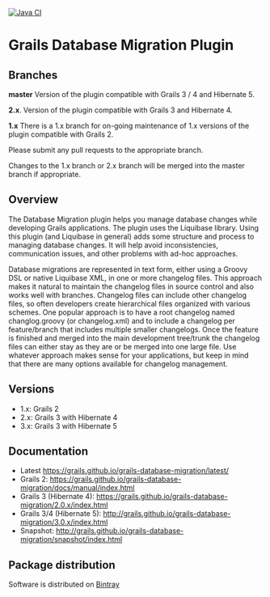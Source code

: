[![Java CI](https://github.com/grails/grails-database-migration/actions/workflows/gradle.yml/badge.svg)](https://github.com/grails/grails-database-migration/actions/workflows/gradle.yml)

# Grails Database Migration Plugin

## Branches

**master** Version of the plugin compatible with Grails 3 / 4 and Hibernate 5.

**2.x**. Version of the plugin compatible with Grails 3 and Hibernate 4.

**1.x** There is a 1.x branch for on-going maintenance of 1.x versions of the plugin compatible with Grails 2. 

Please submit any pull requests to the appropriate branch.  

Changes to the 1.x branch or 2.x branch will be merged into the master branch if appropriate.

## Overview

The Database Migration plugin helps you manage database changes while developing Grails applications. The plugin uses the Liquibase library. Using this plugin (and Liquibase in general) adds some structure and process to managing database changes. It will help avoid inconsistencies, communication issues, and other problems with ad-hoc approaches.

Database migrations are represented in text form, either using a Groovy DSL or native Liquibase XML, in one or more changelog files. This approach makes it natural to maintain the changelog files in source control and also works well with branches. Changelog files can include other changelog files, so often developers create hierarchical files organized with various schemes.
One popular approach is to have a root changelog named changlog.groovy (or changelog.xml) and to include a changelog per feature/branch that includes multiple smaller changelogs. Once the feature is finished and merged into the main development tree/trunk the changelog files can either stay as they are or be merged into one large file. Use whatever approach makes sense for your applications, but keep in mind that there are many options available for changelog management.

## Versions
* 1.x: Grails 2
* 2.x: Grails 3 with Hibernate 4
* 3.x: Grails 3 with Hibernate 5

## Documentation
* Latest https://grails.github.io/grails-database-migration/latest/
* Grails 2: https://grails.github.io/grails-database-migration/docs/manual/index.html
* Grails 3 (Hibernate 4): https://grails.github.io/grails-database-migration/2.0.x/index.html
* Grails 3/4 (Hibernate 5): http://grails.github.io/grails-database-migration/3.0.x/index.html
* Snapshot: http://grails.github.io/grails-database-migration/snapshot/index.html


## Package distribution

Software is distributed on [Bintray](https://bintray.com/grails/plugins/database-migration)

